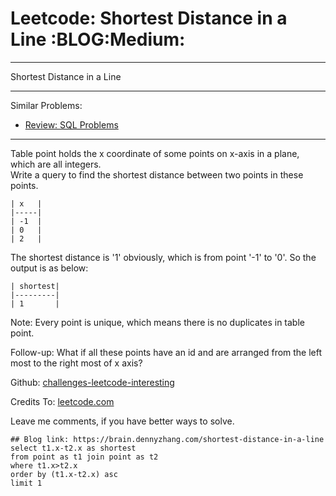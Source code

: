 # Leetcode: Shortest Distance in a Line     :BLOG:Medium:


---

Shortest Distance in a Line  

---

Similar Problems:  
-   [Review: SQL Problems](https://brain.dennyzhang.com/review-sql)

---

Table point holds the x coordinate of some points on x-axis in a plane, which are all integers.  
Write a query to find the shortest distance between two points in these points.  

    | x   |
    |-----|
    | -1  |
    | 0   |
    | 2   |

The shortest distance is '1' obviously, which is from point '-1' to '0'. So the output is as below:  

    | shortest|
    |---------|
    | 1       |

Note: Every point is unique, which means there is no duplicates in table point.  

Follow-up: What if all these points have an id and are arranged from the left most to the right most of x axis?  

Github: [challenges-leetcode-interesting](https://github.com/DennyZhang/challenges-leetcode-interesting/tree/master/shortest-distance-in-a-line)  

Credits To: [leetcode.com](https://leetcode.com/problems/shortest-distance-in-a-line/description/)  

Leave me comments, if you have better ways to solve.  

    ## Blog link: https://brain.dennyzhang.com/shortest-distance-in-a-line
    select t1.x-t2.x as shortest
    from point as t1 join point as t2
    where t1.x>t2.x
    order by (t1.x-t2.x) asc
    limit 1